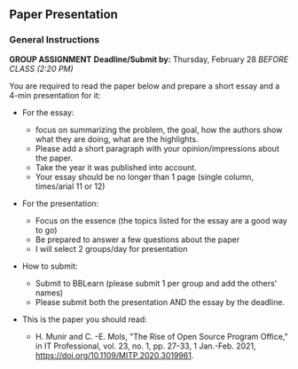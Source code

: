 ## Paper Presentation
### General Instructions

**GROUP ASSIGNMENT**
**Deadline/Submit by:** Thursday, February 28 *BEFORE CLASS (2:20 PM)*

You are required to read the paper below and prepare a short essay and a 4-min presentation for it:
* For the essay:
    - focus on summarizing the problem, the goal, how the authors show what they are doing, what are the highlights. 
    - Please add a short paragraph with your opinion/impressions about the paper. 
    - Take the year it was published into account.
    - Your essay should be no longer than 1 page (single column, times/arial 11 or 12)
* For the presentation:
    - Focus on the essence (the topics listed for the essay are a good way to go)
    - Be prepared to answer a few questions about the paper
    - I will select 2 groups/day for presentation

* How to submit:
    - Submit to BBLearn (please submit 1 per group and add the others' names)
    - Please submit both the presentation AND the essay by the deadline.

* This is the paper you should read:
   - H. Munir and C. -E. Mols, "The Rise of Open Source Program Office," in IT Professional, vol. 23, no. 1, pp. 27-33, 1 Jan.-Feb. 2021, https://doi.org/10.1109/MITP.2020.3019961.


